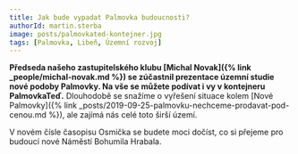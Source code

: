 ```yaml
---
title: Jak bude vypadat Palmovka budoucnosti?
authorId: martin.sterba
image: posts/palmovkated-kontejner.jpg
tags: [Palmovka, Libeň, Územní rozvoj]
---
```


**Předseda našeho zastupitelského klubu [Michal Novak]({% link _people/michal-novak.md %}) se zúčastnil prezentace územní studie nové podoby Palmovky. Na vše se můžete podívat i vy v kontejneru PalmovkaTeď.** Dlouhodobě se snažíme o vyřešení situace kolem [Nové Palmovky]({% link _posts/2019-09-25-palmovku-nechceme-prodavat-pod-cenou.md %}), ale zajímá nás celé toto širší území.

V novém čísle časopisu Osmička se budete moci dočíst, co si přejeme pro budoucí nové Náměstí Bohumila Hrabala.
